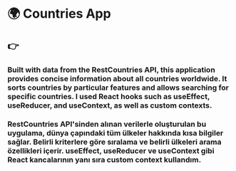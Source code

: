 # 🌍 Countries App
## 👉

### Built with data from the RestCountries API, this application provides concise information about all countries worldwide. It sorts countries by particular features and allows searching for specific countries.  I used React hooks such as useEffect, useReducer, and useContext, as well as custom contexts.

### RestCountries API'sinden alınan verilerle oluşturulan bu uygulama, dünya çapındaki tüm ülkeler hakkında kısa bilgiler sağlar. Belirli kriterlere göre sıralama ve belirli ülkeleri arama özellikleri içerir. useEffect, useReducer ve useContext gibi React kancalarının yanı sıra custom context kullandım.
